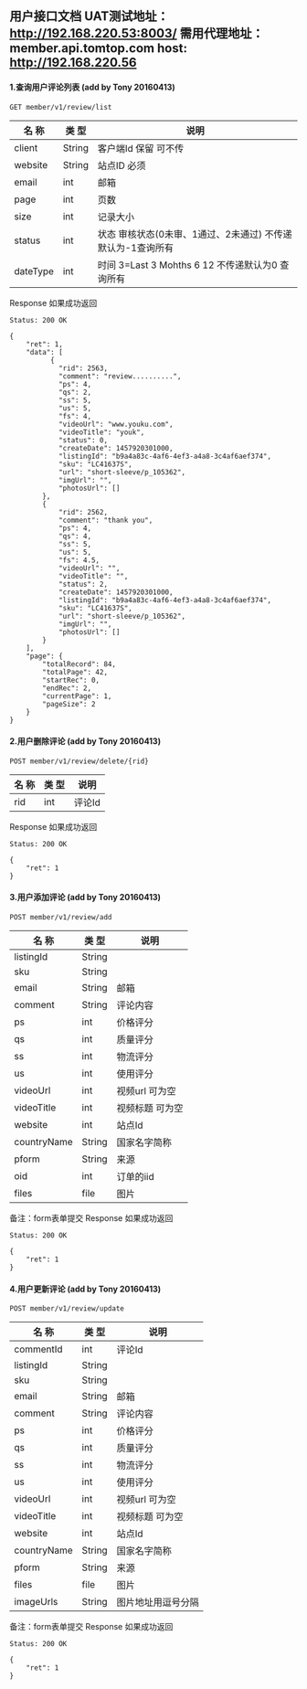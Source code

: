 用户接口文档
UAT测试地址：http://192.168.220.53:8003/
需用代理地址：member.api.tomtop.com host: http://192.168.220.56
------------------------------------------------
#### 1.查询用户评论列表  (add by Tony 20160413)
```
GET member/v1/review/list
```

|  名 称   |   类 型  |                    说明                                         |
| -------- | -------- | -----------------------------------------------                 |
| client|   String    | 客户端Id  保留 可不传|
| website|   String    | 站点ID   必须                            |
| email|   int    | 邮箱                       |
| page|   int    | 页数                   |
| size|   int    | 记录大小                           |
| status|   int    | 状态   审核状态(0未审、1通过、2未通过) 不传递默认为-1查询所有                        |
| dateType|   int    | 时间 3=Last 3 Mohths 6 12 不传递默认为0 查询所有                            |

Response  如果成功返回

```
Status: 200 OK
```
```
{
    "ret": 1,
    "data": [
          {
            "rid": 2563,
            "comment": "review..........",
            "ps": 4,
            "qs": 2,
            "ss": 5,
            "us": 5,
            "fs": 4,
            "videoUrl": "www.youku.com",
            "videoTitle": "youk",
            "status": 0,
            "createDate": 1457920301000,
            "listingId": "b9a4a83c-4af6-4ef3-a4a8-3c4af6aef374",
            "sku": "LC41637S",
            "url": "short-sleeve/p_105362",
            "imgUrl": "",
            "photosUrl": []
        },
        {
            "rid": 2562,
            "comment": "thank you",
            "ps": 4,
            "qs": 4,
            "ss": 5,
            "us": 5,
            "fs": 4.5,
            "videoUrl": "",
            "videoTitle": "",
            "status": 2,
            "createDate": 1457920301000,
            "listingId": "b9a4a83c-4af6-4ef3-a4a8-3c4af6aef374",
            "sku": "LC41637S",
            "url": "short-sleeve/p_105362",
            "imgUrl": "",
            "photosUrl": []
        }
    ],
    "page": {
        "totalRecord": 84,
        "totalPage": 42,
        "startRec": 0,
        "endRec": 2,
        "currentPage": 1,
        "pageSize": 2
    }
}
```
#### 2.用户删除评论 (add by Tony 20160413)
```
POST member/v1/review/delete/{rid}
```

|  名 称   |   类 型  |                    说明                                         |
| -------- | -------- | -----------------------------------------------                 |
| rid|   int | 评论Id |


Response  如果成功返回

```
Status: 200 OK
```
```
{
    "ret": 1
}

```
#### 3.用户添加评论  (add by Tony 20160413)
```
POST member/v1/review/add
```
|  名 称   |   类 型  |                    说明                                         |
| -------- | -------- | -----------------------------------------------                 |
| listingId |   String|  |
| sku |   String|  |
| email |   String| 邮箱 |
| comment |   String| 评论内容 |
| ps |   int| 价格评分 |
| qs |   int| 质量评分 |
| ss |   int| 物流评分 |
| us |   int| 使用评分 |
| videoUrl |   int| 视频url 可为空 |
| videoTitle |   int| 视频标题 可为空 |
| website |   int| 站点Id |
| countryName|   String| 国家名字简称 |
| pform|   String| 来源  |
| oid|   int| 订单的iid  |
| files|   file | 图片  |
备注：form表单提交
Response  如果成功返回

```
Status: 200 OK
```
```
{
    "ret": 1
}

```
#### 4.用户更新评论  (add by Tony 20160413)
```
POST member/v1/review/update
```
|  名 称   |   类 型  |                    说明                                         |
| -------- | -------- | -----------------------------------------------                 |
| commentId |   int| 评论Id|
| listingId |   String|  |
| sku |   String|  |
| email |   String| 邮箱 |
| comment |   String| 评论内容 |
| ps |   int| 价格评分 |
| qs |   int| 质量评分 |
| ss |   int| 物流评分 |
| us |   int| 使用评分 |
| videoUrl |   int| 视频url 可为空 |
| videoTitle |   int| 视频标题 可为空 |
| website |   int| 站点Id |
| countryName|   String| 国家名字简称 |
| pform|   String| 来源  |
| files|   file | 图片  |
| imageUrls|   String| 图片地址用逗号分隔  |

备注：form表单提交
Response  如果成功返回

```
Status: 200 OK
```
```
{
    "ret": 1
}